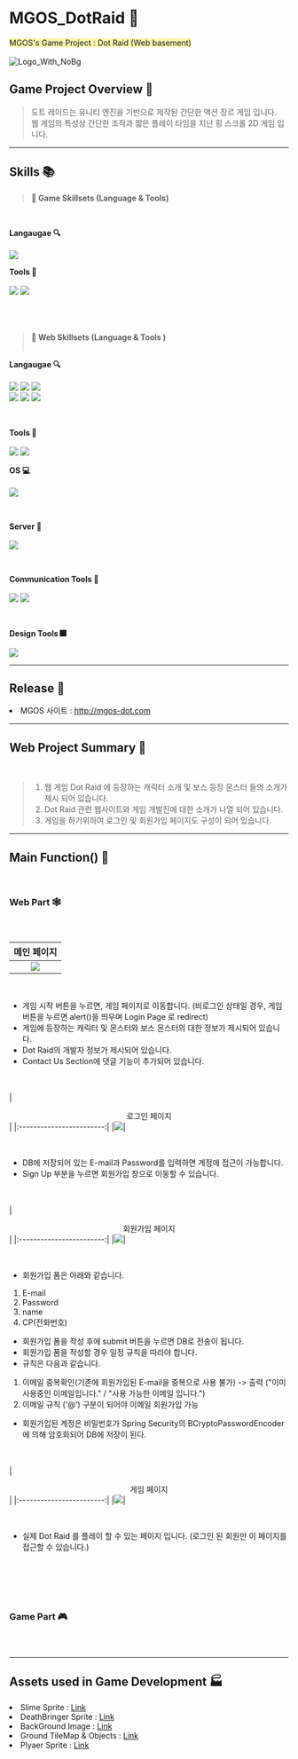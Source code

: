 # MGOS_DotRaid 🔪
<span style='background-color: #fff5b1'>MGOS's Game Project : Dot Raid (Web basement)</span> <br> <br>
![Logo_With_NoBg](https://github.com/MoonGwangHee/MGOS_DotRaid/assets/94667528/2415ac3a-305a-4ebf-a47b-fe87a57656cc)



## Game Project Overview 📢

> 도트 레이드는 유니티 엔진을 기반으로 제작된 간단한 액션 장르 게임 입니다.<br>
> 웹 게임의 특성상 간단한 조작과 짧은 플레이 타임을 지닌 횡 스크롤 2D 게임 입니다.

- - -

## Skills 📚

> <b>💪 Game Skillsets (Language & Tools) </b>

<br>

<b>Langaugae 🔍</b> <br> <br>
<img src="https://img.shields.io/badge/C%23-239120?style=for-the-badge&logo=c-sharp&logoColor=white" />

<b>Tools 💊</b> <br> <br>
<img src="https://img.shields.io/badge/Unity-100000?style=for-the-badge&logo=unity&logoColor=white" />
<img src="https://img.shields.io/badge/Visual_Studio-5C2D91?style=for-the-badge&logo=visual%20studio&logoColor=white" />
<br> <br> <br> <br>

> <b>💪 Web Skillsets (Language & Tools ) </b>
<br> <br>

<b>Langaugae 🔍</b> <br> <br>
<img src="https://img.shields.io/badge/Java-ED8B00?style=for-the-badge&logo=openjdk&logoColor=white" />
<img src="https://img.shields.io/badge/Spring-6DB33F?style=for-the-badge&logo=spring&logoColor=white" />
<img src="https://img.shields.io/badge/CSS-239120?&style=for-the-badge&logo=css3&logoColor=white" /><br>
<img src="https://img.shields.io/badge/JavaScript-F7DF1E?style=for-the-badge&logo=JavaScript&logoColor=white" />
<img src="https://img.shields.io/badge/MySQL-00000F?style=for-the-badge&logo=mysql&logoColor=white" />
<img src="https://img.shields.io/badge/HTML-239120?style=for-the-badge&logo=html5&logoColor=white" />

<br>

<b> Tools 💊</b> <br> <br>
<img src="https://img.shields.io/badge/IntelliJ_IDEA-000000.svg?style=for-the-badge&logo=intellij-idea&logoColor=white" /> 
<img src="https://img.shields.io/badge/Bootstrap-563D7C?style=for-the-badge&logo=bootstrap&logoColor=white" />
<br>


<b> OS 💻 </b> <br><br>
<img src="https://img.shields.io/badge/Linux-FCC624?style=for-the-badge&logo=linux&logoColor=black" />

<br>

<b> Server 💾</b> <br> <br>
<img src="https://img.shields.io/badge/Amazon_AWS-232F3E?style=for-the-badge&logo=amazon-aws&logoColor=white" />

<br>

<b>Communication Tools 📡</b> <br> <br>
<img src="https://img.shields.io/badge/Discord-7289DA?style=for-the-badge&logo=discord&logoColor=white" />
<img src="https://img.shields.io/badge/GitHub-100000?style=for-the-badge&logo=github&logoColor=white" />

<br>

<b>Design Tools 🎆</b> <br> <br>
<img src="https://img.shields.io/badge/Adobe%20Photoshop-31A8FF?style=for-the-badge&logo=Adobe%20Photoshop&logoColor=black" />


- - -

## Release 🧾

<li>MGOS 사이트 : <a href="http://mgos-dot.com">http://mgos-dot.com</a></li>


- - -

## Web Project Summary 🚀
<br>

> 1. 웹 게임 Dot Raid 에 등장하는 캐릭터 소개 및 보스 등장 몬스터 들의 소개가 제시 되어 있습니다. <br>
> 2. Dot Raid 관련 웹사이트와 게임 개발진에 대한 소개가 나열 되어 있습니다. <br>
> 3. 게임을 하기위하여 로그인 및 회원가입 페이지도 구성이 되어 있습니다.<br>


- - -

## Main Function() 🌈

<br>

### Web Part 🕸️ <br><br><br>

|<center>메인 페이지</center>|
|:------------------------:|
|<img src="https://github.com/MoonGwangHee/MoonGwangHee/assets/94667528/959d1c78-47cf-4e49-9981-a92dae6a251a">|

<br>

- 게임 시작 버튼을 누르면, 게임 페이지로 이동합니다. (비로그인 상태일 경우, 게임 버튼을 누르면 alert()을 띄우며 Login Page 로 redirect)
- 게임에 등장하는 캐릭터 및 몬스터와 보스 몬스터의 대한 정보가 제시되어 있습니다.
- Dot Raid의 개발자 정보가 제시되어 있습니다.
- Contact Us Section에 댓글 기능이 추가되어 있습니다. 

<br> <br>
|<center>로그인 페이지</center>|
|:------------------------:|
|<img src="https://github.com/MoonGwangHee/MoonGwangHee/assets/94667528/bf1a9cde-3816-4d12-a69b-dea66dcc791c">|

<br>

- DB에 저장되어 있는 E-mail과 Password를 입력하면 계정에 접근이 가능합니다.
- Sign Up 부분을 누르면 회원가입 창으로 이동할 수 있습니다.

<br> <br>
|<center>회원가입 페이지</center>|
|:------------------------:|
|<img src="https://github.com/MoonGwangHee/MoonGwangHee/assets/94667528/8764e7f6-06ba-4790-b4bb-e482112d7ee2">|

<br>

- 회원가입 폼은 아래와 같습니다.

1. E-mail
2. Password
3. name
4. CP(전화번호)

- 회원가입 폼을 작성 후에 submit 버튼을 누르면 DB로 전송이 됩니다.
- 회원가입 폼을 작성할 경우 일정 규칙을 따라야 합니다.
- 규칙은 다음과 같습니다.

1. 이메일 중복확인(기존에 회원가입된 E-mail을 중복으로 사용 불가) -> 출력 ("이미 사용중인 이메일입니다." / "사용 가능한 이메일 입니다.")
2. 이메일 규칙 ('@') 구분이 되어야 이메일 회원가입 가능

- 회원가입된 계정은 비밀번호가 Spring Security의 BCryptoPasswordEncoder에 의해 암호화되어 DB에 저장이 된다.

<br> <br>
|<center>게임 페이지</center>|
|:------------------------:|
|<img src="https://github.com/MoonGwangHee/MoonGwangHee/assets/94667528/4b534800-082e-4678-a647-fec5f3c58eb8">|

<br>

- 실제 Dot Raid 를 플레이 할 수 있는 페이지 입니다. (로그인 된 회원만 이 페이지를 접근할 수 있습니다.)


<br><br><br><br>

### Game Part 🎮 <br><br><br>


  

  





- - - 

## Assets used in Game Development 🏭

<li>Slime Sprite : <a href="https://assetstore.unity.com/packages/2d/characters/slime-enemy-pixel-art-228568">Link</a></li>
<li>DeathBringer Sprite : <a href="https://assetstore.unity.com/packages/2d/characters/bringer-of-death-free-195719">Link</a></li>
<li>BackGround Image : <a href="https://assetstore.unity.com/packages/2d/textures-materials/red-cliff-background-147959">Link</a></li>
<li>Ground TileMap & Objects : <a href="https://assetstore.unity.com/packages/2d/environments/pixel-art-platformer-village-props-166114">Link</a></li>
<li>Plyaer Sprite : <a href="https://assetstore.unity.com/packages/2d/characters/warrior-free-asset-195707">Link</a></li>
